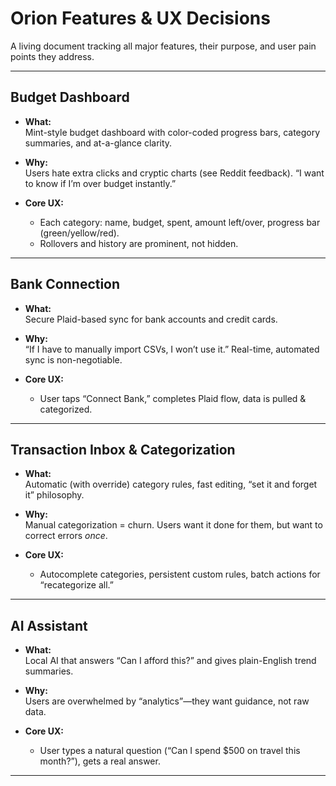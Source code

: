 # Orion Features & UX Decisions

A living document tracking all major features, their purpose, and user pain points they address.

---

## Budget Dashboard

- **What:**  
  Mint-style budget dashboard with color-coded progress bars, category summaries, and at-a-glance clarity.

- **Why:**  
  Users hate extra clicks and cryptic charts (see Reddit feedback). “I want to know if I’m over budget instantly.”

- **Core UX:**
  - Each category: name, budget, spent, amount left/over, progress bar (green/yellow/red).
  - Rollovers and history are prominent, not hidden.

---

## Bank Connection

- **What:**  
  Secure Plaid-based sync for bank accounts and credit cards.

- **Why:**  
  “If I have to manually import CSVs, I won’t use it.” Real-time, automated sync is non-negotiable.

- **Core UX:**
  - User taps “Connect Bank,” completes Plaid flow, data is pulled & categorized.

---

## Transaction Inbox & Categorization

- **What:**  
  Automatic (with override) category rules, fast editing, “set it and forget it” philosophy.

- **Why:**  
  Manual categorization = churn. Users want it done for them, but want to correct errors _once_.

- **Core UX:**
  - Autocomplete categories, persistent custom rules, batch actions for “recategorize all.”

---

## AI Assistant

- **What:**  
  Local AI that answers “Can I afford this?” and gives plain-English trend summaries.

- **Why:**  
  Users are overwhelmed by “analytics”—they want guidance, not raw data.

- **Core UX:**
  - User types a natural question (“Can I spend $500 on travel this month?”), gets a real answer.

---
